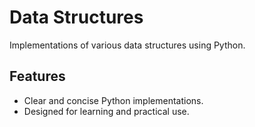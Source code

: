 # Data Structures

Implementations of various data structures using Python.

## Features
- Clear and concise Python implementations.
- Designed for learning and practical use.